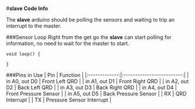 #**slave Code Info**

The **slave** arduino should be polling the sensors and waiting to trip an interrupt to the master.

###Sensor Loop
Right from the get go the **slave** can start polling for information, no need to wait for the master to start.
<!--Add in screen shot of code here to get nice syntax highlighting instead of code tag-->
```
void loop() {

}
```

###Pins in Use
| Pin           | Function                  |
|:-------------:|:-------------------------:|
| in A0, out D0 | Front Left QRD            |
| in A1, out D1 | Front Right QRD           |
| in A2, out D2 | Back Left QRD             |
| in A3, out D3 | Back Right QRD            |
| in A4, out D4 | Front Pressure Sensor     |
| in A5, out D5 | Back Pressure Sensor      |
| RX            | QRD Interrupt             |
| TX            | Pressure Sensor Interrupt |
